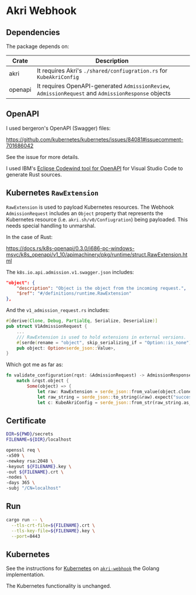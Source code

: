 # Akri Webhook

## Dependencies

The package depends on:

|Crate|Description|
|-----|-----------|
|akri|It requires Akri's `./shared/confiugration.rs` for `KubeAkriConfig`|
|openapi|It requires OpenAPI-generated `AdmissionReview`, `AdmissionRequest` and `AdmissionResponse` objects|


## OpenAPI

I used bergeron's OpenAPI (Swagger) files:

https://github.com/kubernetes/kubernetes/issues/84081#issuecomment-701686042

See the issue for more details.

I used IBM's [Eclipse Codewind tool for OpenAPI](https://marketplace.visualstudio.com/items?itemName=IBM.codewind-openapi-tools#:~:text=The%20Eclipse%20Codewind%20tool%20for,work%20without%20the%20Codewind%20extension.) for Visual Studio Code to generate Rust sources.

## Kubernetes `RawExtension`

`RawExtension` is used to payload Kubernetes resources. The Webhook `AdmissionRequest` includes an `Object` property that represents the Kubernetes resource (i.e. `akri.sh/v0/Confiugration`) being payloaded. This needs special handling to unmarshal.

In the case of Rust:

https://docs.rs/k8s-openapi/0.3.0/i686-pc-windows-msvc/k8s_openapi/v1_10/apimachinery/pkg/runtime/struct.RawExtension.html

The `k8s.io.api.admission.v1.swagger.json` includes:

```JSON
"object": {
    "description": "Object is the object from the incoming request.",
    "$ref": "#/definitions/runtime.RawExtension"
},
```

And the `v1_admission_request.rs` includes:

```Rust
#[derive(Clone, Debug, PartialEq, Serialize, Deserialize)]
pub struct V1AdmissionRequest {
    ...
    /// RawExtension is used to hold extensions in external versions.  To use this, make a field which has RawExtension as its type in your external, versioned struct, and Object in your internal struct. You also need to register your various plugin types.  // Internal package: type MyAPIObject struct {  runtime.TypeMeta `json:\",inline\"`  MyPlugin runtime.Object `json:\"myPlugin\"` } type PluginA struct {  AOption string `json:\"aOption\"` }  // External package: type MyAPIObject struct {  runtime.TypeMeta `json:\",inline\"`  MyPlugin runtime.RawExtension `json:\"myPlugin\"` } type PluginA struct {  AOption string `json:\"aOption\"` }  // On the wire, the JSON will look something like this: {  \"kind\":\"MyAPIObject\",  \"apiVersion\":\"v1\",  \"myPlugin\": {   \"kind\":\"PluginA\",   \"aOption\":\"foo\",  }, }  So what happens? Decode first uses json or yaml to unmarshal the serialized data into your external MyAPIObject. That causes the raw JSON to be stored, but not unpacked. The next step is to copy (using pkg/conversion) into the internal struct. The runtime package's DefaultScheme has conversion functions installed which will unpack the JSON stored in RawExtension, turning it into the correct object type, and storing it in the Object. (TODO: In the case where the object is of an unknown type, a runtime.Unknown object will be created and stored.)
    #[serde(rename = "object", skip_serializing_if = "Option::is_none")]
    pub object: Option<serde_json::Value>,
}
```

Which got me as far as:

```rust
fn validate_configuration(rqst: &AdmissionRequest) -> AdmissionResponse {
    match &rqst.object {
        Some(object) => {
            let raw: RawExtension = serde_json::from_value(object.clone()).expect("RawExtension");
            let raw_string = serde_json::to_string(&raw).expect("success");
            let c: KubeAkriConfig = serde_json::from_str(raw_string.as_str()).expect("success");
```


## Certificate

```bash
DIR=${PWD}/secrets
FILENAME=${DIR}/localhost

openssl req \
-x509 \
-newkey rsa:2048 \
-keyout ${FILENAME}.key \
-out ${FILENAME}.crt \
-nodes \
-days 365 \
-subj "/CN=localhost"
```

## Run

```bash
cargo run -- \
  --tls-crt-file=${FILENAME}.crt \
  --tls-key-file=${FILENAME}.key \
  --port=8443
```

## Kubernetes

See the instructions for [Kubernetes](https://github.com/DazWilkin/akri-webhook#kubernetes) on [`akri-webhook`](https://github.com/DazWilkin/akri-webhook) the Golang implementation.

The Kubernetes functionality is unchanged.
